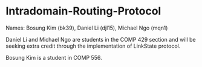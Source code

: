# Intradomain-Routing-Protocol

Names: Bosung Kim (bk39), Daniel Li (djl15), Michael Ngo (mqn1)

Daniel Li and Michael Ngo are students in the COMP 429 section and will be seeking extra credit through the implementation of LinkState protocol.

Bosung Kim is a student in COMP 556.
